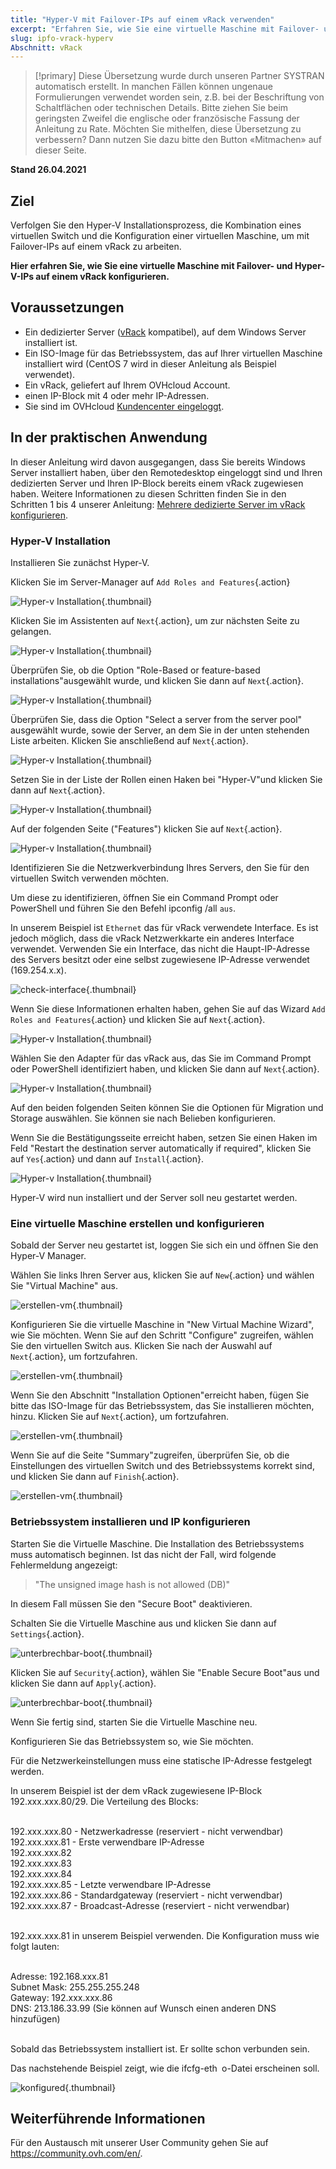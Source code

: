 ```yaml
---
title: "Hyper-V mit Failover-IPs auf einem vRack verwenden"
excerpt: "Erfahren Sie, wie Sie eine virtuelle Maschine mit Failover- und Hyper-V-IPs auf einem vRack konfigurieren."
slug: ipfo-vrack-hyperv
Abschnitt: vRack 
---
```


> [!primary]
> Diese Übersetzung wurde durch unseren Partner SYSTRAN automatisch erstellt. In manchen Fällen können ungenaue Formulierungen verwendet worden sein, z.B. bei der Beschriftung von Schaltflächen oder technischen Details. Bitte ziehen Sie beim geringsten Zweifel die englische oder französische Fassung der Anleitung zu Rate. Möchten Sie mithelfen, diese Übersetzung zu verbessern? Dann nutzen Sie dazu bitte den Button «Mitmachen» auf dieser Seite.
>

**Stand 26.04.2021**

## Ziel

Verfolgen Sie den Hyper-V Installationsprozess, die Kombination eines virtuellen Switch und die Konfiguration einer virtuellen Maschine, um mit Failover-IPs auf einem vRack zu arbeiten.

**Hier erfahren Sie, wie Sie eine virtuelle Maschine mit Failover- und Hyper-V-IPs auf einem vRack konfigurieren.**

## Voraussetzungen

- Ein dedizierter Server ([vRack](https://www.ovh.de/loesungen/vrack/) kompatibel), auf dem Windows Server installiert ist.
- Ein ISO-Image für das Betriebssystem, das auf Ihrer virtuellen Maschine installiert wird (CentOS 7 wird in dieser Anleitung als Beispiel verwendet).
- Ein vRack, geliefert auf Ihrem OVHcloud Account.
- einen IP-Block mit 4 oder mehr IP-Adressen.
- Sie sind im OVHcloud [Kundencenter eingeloggt](https://www.ovh.com/auth/?action=gotomanager&from=https://www.ovh.de/&ovhSubsidiary=de).

## In der praktischen Anwendung

In dieser Anleitung wird davon ausgegangen, dass Sie bereits Windows Server installiert haben, über den Remotedesktop eingeloggt sind und Ihren dedizierten Server und Ihren IP-Block bereits einem vRack zugewiesen haben. Weitere Informationen zu diesen Schritten finden Sie in den Schritten 1 bis 4 unserer Anleitung: [Mehrere dedizierte Server im vRack konfigurieren](../mehrere-dedizierte-server-im-vrack-konfigurieren/).

### Hyper-V Installation

Installieren Sie zunächst Hyper-V.

Klicken Sie im Server-Manager auf `Add Roles and Features`{.action}

![Hyper-v Installation](images/add-roles-features.png){.thumbnail}

Klicken Sie im Assistenten auf `Next`{.action}, um zur nächsten Seite zu gelangen.

![Hyper-v Installation](images/add-roles-features-2.png){.thumbnail}

Überprüfen Sie, ob die Option "Role-Based or feature-based installations"ausgewählt wurde, und klicken Sie dann auf `Next`{.action}.

![Hyper-v Installation](images/add-roles-features-3.png){.thumbnail}

Überprüfen Sie, dass die Option "Select a server from the server pool" ausgewählt wurde, sowie der Server, an dem Sie in der unten stehenden Liste arbeiten. Klicken Sie anschließend auf `Next`{.action}.

![Hyper-v Installation](images/add-roles-features-4.png){.thumbnail}

Setzen Sie in der Liste der Rollen einen Haken bei "Hyper-V"und klicken Sie dann auf `Next`{.action}.

![Hyper-v Installation](images/add-roles-features-5.png){.thumbnail}

Auf der folgenden Seite ("Features") klicken Sie auf `Next`{.action}.

![Hyper-v Installation](images/add-roles-features-9.png){.thumbnail}

Identifizieren Sie die Netzwerkverbindung Ihres Servers, den Sie für den virtuellen Switch verwenden möchten.

Um diese zu identifizieren, öffnen Sie ein Command Prompt oder PowerShell und führen Sie den Befehl ipconfig /all `aus`.

In unserem Beispiel ist `Ethernet` das für vRack verwendete Interface. Es ist jedoch möglich, dass die vRack Netzwerkkarte ein anderes Interface verwendet. Verwenden Sie ein Interface, das nicht die Haupt-IP-Adresse des Servers besitzt oder eine selbst zugewiesene IP-Adresse verwendet (169.254.x.x).

![check-interface](images/ipconfig.png){.thumbnail}

Wenn Sie diese Informationen erhalten haben, gehen Sie auf das Wizard `Add Roles and Features`{.action} und klicken Sie auf `Next`{.action}.

![Hyper-v Installation](images/add-roles-features-6.png){.thumbnail}

Wählen Sie den Adapter für das vRack aus, das Sie im Command Prompt oder PowerShell identifiziert haben, und klicken Sie dann auf `Next`{.action}.

![Hyper-v Installation](images/add-roles-features-7.png){.thumbnail}

Auf den beiden folgenden Seiten können Sie die Optionen für Migration und Storage auswählen. Sie können sie nach Belieben konfigurieren.

Wenn Sie die Bestätigungsseite erreicht haben, setzen Sie einen Haken im Feld "Restart the destination server automatically if required", klicken Sie auf `Yes`{.action} und dann auf `Install`{.action}.

![Hyper-v Installation](images/add-roles-features-8.png){.thumbnail}

Hyper-V wird nun installiert und der Server soll neu gestartet werden.

### Eine virtuelle Maschine erstellen und konfigurieren

Sobald der Server neu gestartet ist, loggen Sie sich ein und öffnen Sie den Hyper-V Manager.

Wählen Sie links Ihren Server aus, klicken Sie auf `New`{.action} und wählen Sie "Virtual Machine" aus.

![erstellen-vm](images/create-vm.png){.thumbnail}

Konfigurieren Sie die virtuelle Maschine in "New Virtual Machine Wizard", wie Sie möchten. Wenn Sie auf den Schritt "Configure" zugreifen, wählen Sie den virtuellen Switch aus. Klicken Sie nach der Auswahl auf `Next`{.action}, um fortzufahren.

![erstellen-vm](images/create-vm-2.png){.thumbnail}

Wenn Sie den Abschnitt "Installation Optionen"erreicht haben, fügen Sie bitte das ISO-Image für das Betriebssystem, das Sie installieren möchten, hinzu. Klicken Sie auf `Next`{.action}, um fortzufahren.

![erstellen-vm](images/create-vm-3.png){.thumbnail}

Wenn Sie auf die Seite "Summary"zugreifen, überprüfen Sie, ob die Einstellungen des virtuellen Switch und des Betriebssystems korrekt sind, und klicken Sie dann auf `Finish`{.action}.

![erstellen-vm](images/create-vm-4.png){.thumbnail}

### Betriebssystem installieren und IP konfigurieren

Starten Sie die Virtuelle Maschine. Die Installation des Betriebssystems muss automatisch beginnen. Ist das nicht der Fall, wird folgende Fehlermeldung angezeigt:

> "The unsigned image hash is not allowed (DB)"

In diesem Fall müssen Sie den "Secure Boot" deaktivieren.

Schalten Sie die Virtuelle Maschine aus und klicken Sie dann auf `Settings`{.action}.

![unterbrechbar-boot](images/disable-secure-boot.png){.thumbnail}

Klicken Sie auf `Security`{.action}, wählen Sie "Enable Secure Boot"aus und klicken Sie dann auf `Apply`{.action}.

![unterbrechbar-boot](images/disable-secure-boot-2.png){.thumbnail}

Wenn Sie fertig sind, starten Sie die Virtuelle Maschine neu.

Konfigurieren Sie das Betriebssystem so, wie Sie möchten.

Für die Netzwerkeinstellungen muss eine statische IP-Adresse festgelegt werden.

In unserem Beispiel ist der dem vRack zugewiesene IP-Block 192.xxx.xxx.80/29. Die Verteilung des Blocks:

<br>
192.xxx.xxx.80 - Netzwerkadresse (reserviert - nicht verwendbar)<br>
192.xxx.xxx.81 - Erste verwendbare IP-Adresse<br>
192.xxx.xxx.82<br>
192.xxx.xxx.83<br>
192.xxx.xxx.84<br>
192.xxx.xxx.85 - Letzte verwendbare IP-Adresse<br>
192.xxx.xxx.86 - Standardgateway (reserviert - nicht verwendbar)<br>
192.xxx.xxx.87 - Broadcast-Adresse (reserviert - nicht verwendbar)<br>
<br>

192.xxx.xxx.81 in unserem Beispiel verwenden. Die Konfiguration muss wie folgt lauten:

<br>
Adresse: 192.168.xxx.81<br>
Subnet Mask: 255.255.255.248<br>
Gateway:  192.xxx.xxx.86<br>
DNS: 213.186.33.99 (Sie können auf Wunsch einen anderen DNS hinzufügen)<br>
<br>

Sobald das Betriebssystem installiert ist. Er sollte schon verbunden sein.

Das nachstehende Beispiel zeigt, wie die ifcfg-eth` `o-Datei erscheinen soll.

![konfigured](images/configured.png){.thumbnail}

## Weiterführende Informationen

Für den Austausch mit unserer User Community gehen Sie auf <https://community.ovh.com/en/>.
